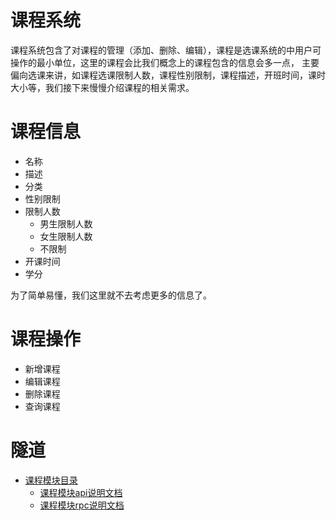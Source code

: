# 课程系统
课程系统包含了对课程的管理（添加、删除、编辑），课程是选课系统的中用户可操作的最小单位，这里的课程会比我们概念上的课程包含的信息会多一点，
主要偏向选课来讲，如课程选课限制人数，课程性别限制，课程描述，开班时间，课时大小等，我们接下来慢慢介绍课程的相关需求。

# 课程信息
* 名称
* 描述
* 分类
* 性别限制
* 限制人数
    * 男生限制人数
    * 女生限制人数
    * 不限制
* 开课时间
* 学分

为了简单易懂，我们这里就不去考虑更多的信息了。

# 课程操作
* 新增课程
* 编辑课程
* 删除课程
* 查询课程

# 隧道
* [课程模块目录](../../service/course)
    * [课程模块api说明文档](../../service/course/api/readme.md)
    * [课程模块rpc说明文档](../../service/course/rpc/readme.md)